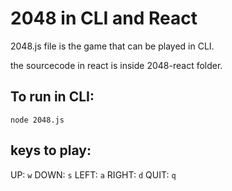 # 2048 in CLI and React
2048.js file is the game that can be played in CLI.


the sourcecode in react is inside 2048-react folder.

## To run in CLI:
`node 2048.js`

## keys to play:
UP: `w`
DOWN: `s`
LEFT: `a`
RIGHT:  `d`
QUIT: `q`
